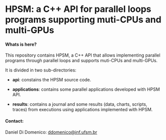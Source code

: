 # HPSM: a C++ API for parallel loops programs supporting muti-CPUs and multi-GPUs

#### Whats is here?
This repository contains HPSM, a C++ API that allows implementing parallel programs
through parallel loops and supports muti-CPUs and multi-GPUs.

It is divided in two sub-directories: 

- **api**:
constains the HPSM source code.

- **applications**:
contains some parallel applications developed with HPSM API.

- **results**:
contains a journal and some results (data, charts, scripts, traces) from executions using applications implemented with HPSM.

#### Contact:
Daniel Di Domenico: ddomenico@inf.ufsm.br